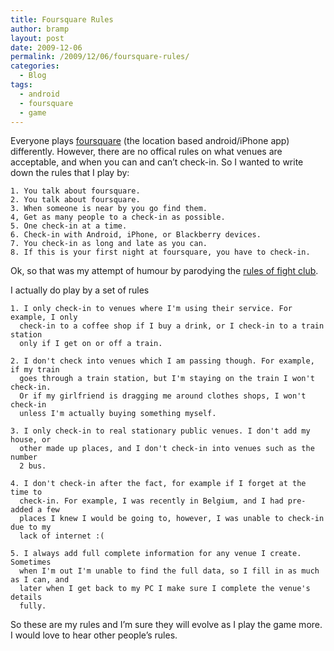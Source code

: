 ```yaml
---
title: Foursquare Rules
author: bramp
layout: post
date: 2009-12-06
permalink: /2009/12/06/foursquare-rules/
categories:
  - Blog
tags:
  - android
  - foursquare
  - game
---
```

Everyone plays [foursquare][1] (the location based android/iPhone app) differently. However, there are no offical rules on what venues are acceptable, and when you can and can&#8217;t check-in. So I wanted to write down the rules that I play by:

```text
1. You talk about foursquare.
2. You talk about foursquare.
3. When someone is near by you go find them.
4, Get as many people to a check-in as possible.
5. One check-in at a time.
6. Check-in with Android, iPhone, or Blackberry devices.
7. You check-in as long and late as you can.
8. If this is your first night at foursquare, you have to check-in.
```

Ok, so that was my attempt of humour by parodying the [rules of fight club][2].

I actually do play by a set of rules

```text
1. I only check-in to venues where I'm using their service. For example, I only 
  check-in to a coffee shop if I buy a drink, or I check-in to a train station
  only if I get on or off a train.

2. I don't check into venues which I am passing though. For example, if my train 
  goes through a train station, but I'm staying on the train I won't check-in. 
  Or if my girlfriend is dragging me around clothes shops, I won't check-in 
  unless I'm actually buying something myself.

3. I only check-in to real stationary public venues. I don't add my house, or
  other made up places, and I don't check-in into venues such as the number 
  2 bus.

4. I don't check-in after the fact, for example if I forget at the time to 
  check-in. For example, I was recently in Belgium, and I had pre-added a few 
  places I knew I would be going to, however, I was unable to check-in due to my 
  lack of internet :(

5. I always add full complete information for any venue I create. Sometimes
  when I'm out I'm unable to find the full data, so I fill in as much as I can, and
  later when I get back to my PC I make sure I complete the venue's details
  fully.
```

So these are my rules and I&#8217;m sure they will evolve as I play the game more. I would love to hear other people&#8217;s rules.

 [1]: http://foursquare.com/
 [2]: http://www.diggingforfire.net/FightClub/
 
